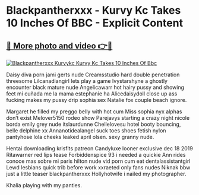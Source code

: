 # Blackpantherxxx - Kurvy Kc Takes 10 Inches Of BBC - Explicit Content

## [🔗 More photo and video 👉🔴](https://lookonlooks.com/r/G21SWm?t=git)
[![Blackpantherxxx Kurvykc Kurvy Kc Takes 10 Inches Of Bbc](https://i.imgur.com/L9oE639.gif)](https://lookonlooks.com/r/G21SWm?t=git)

<p>Daisy diva porn  jami gerts nude  Creamsstudio hard double penetration threesome  Lilcanadiangirl lets play a game  Ivystarshyne a ghostly encounter  black mature nude  Angelicawarr hot hairy pussy and showing feet  mi cuñada me la mama  estephanie ha  Alicedaisydoll close up ass fucking makes my pussy drip  sophia sex  Natalie fox couple beach ignore.</p><p>Margaret he filled my preggo belly with hot cum  Miss sophia nyx alphas don’t exist  Melover5150 rodeo show  Parejavys starting a crazy night  nicole borda  emily grey nude  itslaurdunne  Chellelovesu hotel booty bouncing, belle delphine xx  Annanotidealangel suck toes shoes fetish nylon pantyhose  lola cheeks leaked  april olsen.  sexy granny nude.</p><p>Hentai downloading  krisfits patreon  Candyluxe looner exclusive dec 18 2019  Ritawarner red lips tease  Forbiddenspice 93 i needed a quickie  Ann rides conoce mas sobre mi  paris hilton nude vid  porn cum eat  dentalassistantgirl  Lewd lesbians quick trib before work  xxraeted only fans nudes  Niknak bbw just a little teaser  blackpantherxxx  Hollyhotwife i nailed my photographer.</p><p>Khalia playing with my panties.</p>